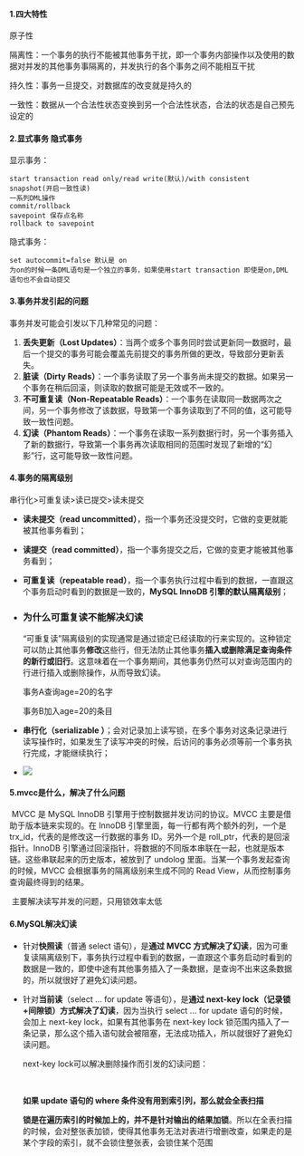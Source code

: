 #### 1.四大特性

原子性

隔离性：一个事务的执行不能被其他事务干扰，即一个事务内部操作以及使用的数据对并发的其他事务事隔离的，并发执行的各个事务之间不能相互干扰

持久性：事务一旦提交，对数据库的改变就是持久的

一致性：数据从一个合法性状态变换到另一个合法性状态，合法的状态是自己预先设定的

#### 2.显式事务 隐式事务

显示事务：

```mysql
start transaction read only/read write(默认)/with consistent snapshot(开启一致性读)
一系列DML操作
commit/rollback
savepoint 保存点名称
rollback to savepoint
```

隐式事务：

```mysql
set autocommit=false 默认是 on
为on的时候一条DML语句是一个独立的事务，如果使用start transaction 即使是on,DML语句也不会自动提交
```

#### 3.事务并发引起的问题

事务并发可能会引发以下几种常见的问题：

1. **丢失更新（Lost Updates）**：当两个或多个事务同时尝试更新同一数据时，最后一个提交的事务可能会覆盖先前提交的事务所做的更改，导致部分更新丢失。
2. **脏读（Dirty Reads）**：一个事务读取了另一个事务尚未提交的数据。如果另一个事务在稍后回滚，则读取的数据可能是无效或不一致的。
3. **不可重复读（Non-Repeatable Reads）**：一个事务在读取同一数据两次之间，另一个事务修改了该数据，导致第一个事务读取到了不同的值，这可能导致一致性问题。
4. **幻读（Phantom Reads）**：一个事务在读取一系列数据行时，另一个事务插入了新的数据行，导致第一个事务再次读取相同的范围时发现了新增的“幻影”行，这可能导致一致性问题。

#### 4.事务的隔离级别

串行化>可重复读>读已提交>读未提交

- **读未提交（read uncommitted）**，指一个事务还没提交时，它做的变更就能被其他事务看到；

- **读提交（read committed）**，指一个事务提交之后，它做的变更才能被其他事务看到；

- **可重复读（repeatable read）**，指一个事务执行过程中看到的数据，一直跟这个事务启动时看到的数据是一致的，**MySQL InnoDB 引擎的默认隔离级别**；

- ### 为什么可重复读不能解决幻读

  “可重复读”隔离级别的实现通常是通过锁定已经读取的行来实现的。这种锁定可以防止其他事务**修改**这些行，但无法防止其他事务**插入或删除满足查询条件的新行或旧行**。这意味着在一个事务期间，其他事务仍然可以对查询范围内的行进行插入或删除操作，从而导致幻读。

  事务A查询age=20的名字

  事务B加入age=20的条目

- **串行化（serializable ）**；会对记录加上读写锁，在多个事务对这条记录进行读写操作时，如果发生了读写冲突的时候，后访问的事务必须等前一个事务执行完成，才能继续执行；

- ![](D:\学习笔记\MySQL\picture\Snipaste_2024-02-08_03-02-52.png)

#### 5.mvcc是什么，解决了什么问题

​	MVCC 是 MySQL InnoDB 引擎用于控制数据并发访问的协议。MVCC 主要是借助于版本链来实现的。在 InnoDB 引擎里面，每一行都有两个额外的列，一个是 trx_id，代表的是修改这一行数据的事务 ID。另外一个是 roll_ptr，代表的是回滚指针。InnoDB 引擎通过回滚指针，将数据的不同版本串联在一起，也就是版本链。这些串联起来的历史版本，被放到了 undolog 里面。当某一个事务发起查询的时候，MVCC 会根据事务的隔离级别来生成不同的 Read View，从而控制事务查询最终得到的结果。

​	主要解决读写并发的问题，只用锁效率太低

#### 6.MySQL解决幻读

- 针对**快照读**（普通 select 语句），是**通过 MVCC 方式解决了幻读**，因为可重复读隔离级别下，事务执行过程中看到的数据，一直跟这个事务启动时看到的数据是一致的，即使中途有其他事务插入了一条数据，是查询不出来这条数据的，所以就很好了避免幻读问题。

- 针对**当前读**（select ... for update 等语句），是**通过 next-key lock（记录锁+间隙锁）方式解决了幻读**，因为当执行 select ... for update 语句的时候，会加上 next-key lock，如果有其他事务在 next-key lock 锁范围内插入了一条记录，那么这个插入语句就会被阻塞，无法成功插入，所以就很好了避免幻读问题。

  next-key lock可以解决删除操作而引发的幻读问题：

  ​

  **如果 update 语句的 where 条件没有用到索引列，那么就会全表扫描**

  **锁是在遍历索引的时候加上的，并不是针对输出的结果加锁**。所以在全表扫描的时候，会对整张表加锁，使得其他事务无法对表进行增删改查，如果走的是某个字段的索引，就不会锁住整张表，会锁住某个范围